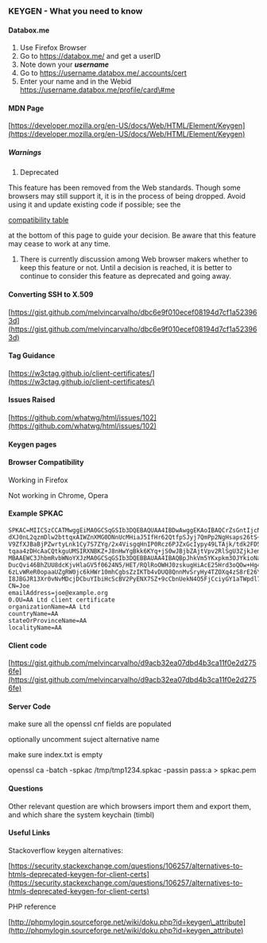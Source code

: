 ### **KEYGEN - What you need to know**

#### Databox.me

1. Use Firefox Browser
2. Go to https://databox.me/ and get a userID
3. Note down your _**username**_
4. Go to https://username.databox.me/,accounts/cert
5. Enter your name and in the Webid https://username.databox.me/profile/card\#me

#### MDN Page

[https://developer.mozilla.org/en-US/docs/Web/HTML/Element/Keygen](https://developer.mozilla.org/en-US/docs/Web/HTML/Element/Keygen)

##### Warnings

1. Deprecated

This feature has been removed from the Web standards. Though some browsers may still support it, it is in the process of being dropped. Avoid using it and update existing code if possible; see the

[compatibility table](https://developer.mozilla.org/en-US/docs/Web/HTML/Element/Keygen#Browser_compatibility)

at the bottom of this page to guide your decision. Be aware that this feature may cease to work at any time.

1. There is currently discussion among Web browser makers whether to keep this feature or not. Until a decision is reached, it is better to continue to consider this feature as deprecated and going away.

#### Converting SSH to X.509

[https://gist.github.com/melvincarvalho/dbc6e9f010ecef08194d7cf1a523963d](https://gist.github.com/melvincarvalho/dbc6e9f010ecef08194d7cf1a523963d)

#### **Tag Guidance**

[https://w3ctag.github.io/client-certificates/](https://w3ctag.github.io/client-certificates/)

#### Issues Raised

[https://github.com/whatwg/html/issues/102](https://github.com/whatwg/html/issues/102)

#### **Keygen pages**

#### **Browser Compatibility**

Working in Firefox

Not working in Chrome, Opera

#### Example SPKAC

```
SPKAC=MIICSzCCATMwggEiMA0GCSqGSIb3DQEBAQUAA4IBDwAwggEKAoIBAQCrZsGntIjcNwRhRyBKF/fw3N4eJyOseG2bGyxqtp7
dXJ0nL2qzmDlw2bttqxAIWZnXMG0DNnUcMHiaJ5IfHr62QtfpSJyj7QmPp2NgHsaps26tS+pdroPEajwbffLUBcZxm9DnQDpMvifx
V9ZfXJBaBjPZwrtyLnk1Cy7S7ZYg/2x4VisgqHnIP0Rcz6PJZxGcIypy49LTAjk/tdk2FD5hMQixDvnJl0C2Yq4k+UOgAFIWDJ4YK
tqaa4zDHcAaCQtkguUMSIRXNBKZ+J8nHwYgBkk6KYq+jS0wJBjbZAjtVpv2RlSgU3ZjkJemGU+44SnQXbI1TgRaMnZP65YiGdbTAg
MBAAEWC3JhbmRvbWNoYXJzMA0GCSqGSIb3DQEBBAUAA4IBAQBpJhkVm5YKxpkm3OJYkioNa9ZCyOVr30Yi3MGqcRXMh4LfMpc5zOz
DucQvi46BhZUU8dcKjvHlaGV5f0624N5/HET/RQlRoOWHJ0zskugHiAcE25Hrd3oQOw+Hg4nDejvPdJUwflWrz06gRKGyJhe0209Y
6zLvWReR0opaaUZgRW0jc6kHWr10mhCgbsZzIKTb4vDUQ8QnnMvSryHy4TZOXq4zS8rE26Yyep7+wxw2iy8I97/S3UCks/iN9RiCW
I8JBGJR13Xr0vNvMDcjDCbuYIbiHcScBV2PyENX7SZ+9cCbnUekN4O5FjCciyGY1aTWpdl7nXJ9iYEKaYVmzjiY
CN=Joe
emailAddress=joe@example.org
0.OU=AA Ltd client certificate
organizationName=AA Ltd
countryName=AA
stateOrProvinceName=AA
localityName=AA
```

#### Client code

[https://gist.github.com/melvincarvalho/d9acb32ea07dbd4b3ca11f0e2d2756fe](https://gist.github.com/melvincarvalho/d9acb32ea07dbd4b3ca11f0e2d2756fe)

#### Server Code

make sure all the openssl cnf fields are populated

optionally uncomment suject alternative name

make sure index.txt is empty

openssl ca -batch -spkac /tmp/tmp1234.spkac -passin pass:a &gt; spkac.pem

#### Questions

Other relevant question are which browsers import them and export them, and which share the system keychain  \(timbl\)

#### Useful Links

Stackoverflow keygen alternatives:

[https://security.stackexchange.com/questions/106257/alternatives-to-htmls-deprecated-keygen-for-client-certs](https://security.stackexchange.com/questions/106257/alternatives-to-htmls-deprecated-keygen-for-client-certs)

PHP reference

[http://phpmylogin.sourceforge.net/wiki/doku.php?id=keygen\_attribute](http://phpmylogin.sourceforge.net/wiki/doku.php?id=keygen_attribute)

